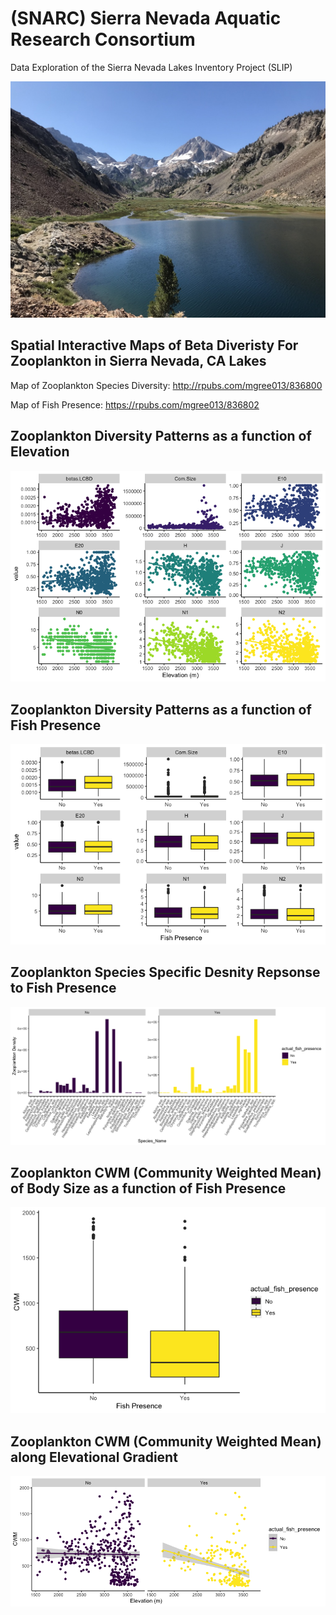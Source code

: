 # (SNARC) Sierra Nevada Aquatic Research Consortium
Data Exploration of the Sierra Nevada Lakes Inventory Project (SLIP) 

![](Images/pic1.png)


## Spatial Interactive Maps of Beta Diveristy For Zooplankton in Sierra Nevada, CA Lakes

Map of Zooplankton Species Diversity: http://rpubs.com/mgree013/836800

Map of Fish Presence: https://rpubs.com/mgree013/836802

## Zooplankton Diversity Patterns as a function of Elevation

![](Figs/Fig1.png)

## Zooplankton Diversity Patterns as a function of Fish Presence

![](Figs/Fig2.png)


## Zooplankton Species Specific Desnity Repsonse to Fish Presence

![](Figs/Fig3.png)


## Zooplankton CWM (Community Weighted Mean) of Body Size as a function of Fish Presence

![](Figs/Fig4.png)

## Zooplankton CWM (Community Weighted Mean) along Elevational Gradient

![](Figs/Fig6.png)
